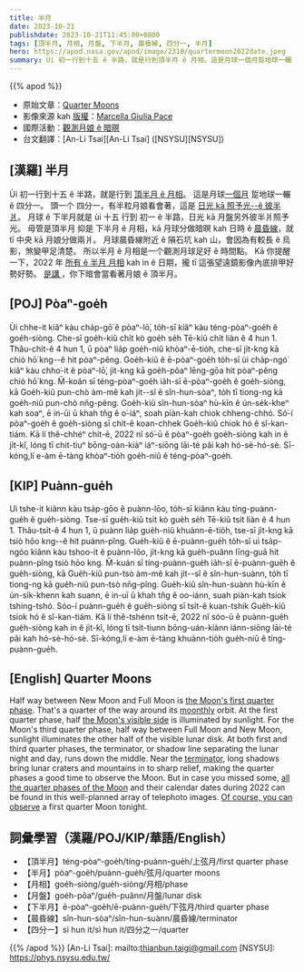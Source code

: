 ```yaml
---
title: 半月
date: 2023-10-21
publishdate: 2023-10-21T11:45:00+0800
tags: [頂半月, 月相, 月盤, 下半月, 晨昏線, 四分一, 半月]
hero: https://apod.nasa.gov/apod/image/2310/quartermoon2022date.jpeg
summary: Ùi 初一行到十五 ê 半路，就是行到頂半月 ê 月相。這是月球一個月踅地球一輾 ê 四分一。
---
```


{{% apod %}}

- 原始文章：[Quarter Moons](https://apod.nasa.gov/apod/ap231021.html)
- 影像來源 kah [版權][copyright]：[Marcella Giulia Pace](https://greenflash.photo/about-me/)
- 國際活動：[觀測月娘 ê 暗暝](https://moon.nasa.gov/observe-the-moon-night/)
- 台文翻譯：[An-Li Tsai][An-Li Tsai] ([NSYSU][NSYSU])

## [漢羅] 半月
Ùi 初一行到十五 ê 半路，就是行到 [頂半月 ê 月相][the Moon's first quarter phase]。
這是月球[一個月][moonthly] 踅地球一輾 ê 四分一。
頭一个 四分一，有半粒月娘看會著，這是 [日光 kā 照予光--ê 彼半爿][the Moon's visible side]。
月球 ê 下半月就是 ùi 十五 行到 初一 ê 半路，日光 kā 月盤另外彼半爿照予光。
毋管是頂半月 抑是 下半月 ê 月相，kā 月球分做暗暝 kah 日時 ê [晨昏線][terminator]，就 tī 中央 kā 月娘分做兩爿。
月球晨昏線附近 ê 隕石坑 kah 山，會因為有較長 ê 烏影，煞變甲足清楚。
所以半月 ê 月相是一个觀測月球足好 ê 時間點。
Kā 你提醒一下，2022 年 [所有 ê 半月 月相][all the quarter phases of the Moon] kah in ê 日期，攏 tī 這張望遠鏡影像內底排甲好勢好勢。
[是講 ][Of course, you can observe]，你下暗會當看著月娘 ê 頂半月。

## [POJ] Pòaⁿ-goe̍h
Ùi chhe-it kiâⁿ kàu cha̍p-gō͘ ê pòaⁿ-lō͘, to̍h-sī kiâⁿ kàu téng-pòaⁿ-goe̍h ê goe̍h-siòng.
Che-sī goe̍h-kiû chi̍t kò goe̍h se̍h Tē-kiû chi̍t liàn ê 4 hun 1.
Thâu-chi̍t-ê 4 hun 1, ū pòaⁿ lia̍p goe̍h-niû khòaⁿ-ē-tio̍h, che-sī ji̍t-kng kā chiò hō͘ kng--ê hit pòaⁿ-pêng.
Goe̍h-kiû ê ē-pòaⁿ-goe̍h to̍h-sī ùi cha̍p-ngó͘ kiâⁿ kàu chho͘-it ê pòaⁿ-lō͘, ji̍t-kng kā goe̍h-pôaⁿ lēng-gōa hit pòaⁿ-pêng chiò hō͘ kng.
M̄-koán sī téng-pòaⁿ-goe̍h ia̍h-sī ē-pòaⁿ-goe̍h ê goe̍h-siòng, kā Goe̍h-kiû pun-chò àm-mê kah ji̍t--sî ê sîn-hun-sòaⁿ, to̍h tī tiong-ng kā goe̍h-niû pun-chò nn̄g-pêng.
Goe̍h-kiû sîn-hun-sòaⁿ hù-kīn ê ún-se̍k-kheⁿ kah soaⁿ, ē in-ūi ū khah tn̂g ê o͘-iáⁿ, soah piàn-kah chiok chheng-chhó.
Só͘-í pòaⁿ-goe̍h ê goe̍h-siòng sī chi̍t-ê koan-chhek Goe̍h-kiû chiok hó ê sî-kan-tiám.
Kā lí thê-chhéⁿ chi̍t-ē, 2022 nî só͘-ū ê pòaⁿ-goe̍h goe̍h-siòng kah in ê ji̍t-kî, lóng tī chit-tiuⁿ bōng-oán-kiàⁿ iáⁿ-siōng lāi-té pâi kah hó-sè-hó-sè.
Sī-kóng,lí e-àm ē-tàng khòaⁿ-tio̍h goe̍h-niû ê téng-pòaⁿ-goe̍h.

## [KIP] Puànn-gue̍h
Uì tshe-it kiânn kàu tsa̍p-gōo ê puànn-lōo, to̍h-sī kiânn kàu tíng-puànn-gue̍h ê gue̍h-siòng.
Tse-sī gue̍h-kiû tsi̍t kò gue̍h se̍h Tē-kiû tsi̍t liàn ê 4 hun 1.
Thâu-tsi̍t-ê 4 hun 1, ū puànn lia̍p gue̍h-niû khuànn-ē-tio̍h, tse-sī ji̍t-kng kā tsiò hōo kng--ê hit puànn-pîng.
Gue̍h-kiû ê ē-puànn-gue̍h to̍h-sī uì tsa̍p-ngóo kiânn kàu tshoo-it ê puànn-lōo, ji̍t-kng kā gue̍h-puânn līng-guā hit puànn-pîng tsiò hōo kng.
M̄-kuán sī tíng-puànn-gue̍h ia̍h-sī ē-puànn-gue̍h ê gue̍h-siòng, kā Gue̍h-kiû pun-tsò àm-mê kah ji̍t--sî ê sîn-hun-suànn, to̍h tī tiong-ng kā gue̍h-niû pun-tsò nn̄g-pîng.
Gue̍h-kiû sîn-hun-suànn hù-kīn ê ún-si̍k-khenn kah suann, ē in-uī ū khah tn̂g ê oo-iánn, suah piàn-kah tsiok tshing-tshó.
Sóo-í puànn-gue̍h ê gue̍h-siòng sī tsi̍t-ê kuan-tshik Gue̍h-kiû tsiok hó ê sî-kan-tiám.
Kā lí thê-tshénn tsi̍t-ē, 2022 nî sóo-ū ê puànn-gue̍h gue̍h-siòng kah in ê ji̍t-kî, lóng tī tsit-tiunn bōng-uán-kiànn iánn-siōng lāi-té pâi kah hó-sè-hó-sè.
Sī-kóng,lí e-àm ē-tàng khuànn-tio̍h gue̍h-niû ê tíng-puànn-gue̍h.

## [English] Quarter Moons
Half way between New Moon and Full Moon is [the Moon's first quarter phase][the Moon's first quarter phase].
That's a quarter of the way around its [moonthly][moonthly] orbit.
At the first quarter phase, half [the Moon's visible side][the Moon's visible side] is illuminated by sunlight.
For the Moon's third quarter phase, half way between Full Moon and New Moon, sunlight illuminates the other half of the visible lunar disk.
At both first and third quarter phases, the terminator, or shadow line separating the lunar night and day, runs down the middle.
Near the [terminator][terminator], long shadows bring lunar craters and mountains in to sharp relief, making the quarter phases a good time to observe the Moon.
But in case you missed some, [all the quarter phases of the Moon][all the quarter phases of the Moon] and their calendar dates during 2022 can be found in this well-planned array of telephoto images.
[Of course, you can observe][Of course, you can observe] a first quarter Moon tonight.

## 詞彙學習（漢羅/POJ/KIP/華語/English）
- 【頂半月】téng-pòaⁿ-goe̍h/tíng-puànn-gue̍h/上弦月/first quarter phase
- 【半月】pòaⁿ-goe̍h/puànn-gue̍h/弦月/quarter moons
- 【月相】goe̍h-siòng/gue̍h-siòng/月相/phase
- 【月盤】goe̍h-pôaⁿ/gue̍h-puânn/月盤/lunar disk
- 【下半月】ē-pòaⁿ-goe̍h/ē-puànn-gue̍h/下弦月/third quarter phase
- 【晨昏線】sîn-hun-sòaⁿ/sîn-hun-suànn/晨昏線/terminator
- 【四分一】sì hun it/sì hun it/四分之一/quarter

{{% /apod %}}
[An-Li Tsai]: mailto:thianbun.taigi@gmail.com
[NSYSU]: https://phys.nsysu.edu.tw/

[copyright]: https://apod.nasa.gov/apod/fap/lib/about_apod.html#srapply
[License]: https://creativecommons.org/licenses/by/2.0/

[the Moon's first quarter phase]:https://science.nasa.gov/moon/lunar-phases-and-eclipses/
[moonthly]:https://apod.nasa.gov/apod/ap200926.html
[the Moon's visible side]:https://moon.nasa.gov/inside-and-out/composition/overview/
[terminator]:https://apod.nasa.gov/apod/ap180301.html
[all the quarter phases of the Moon]:https://greenflash.photo/portfolio/all-quarter-moons-of-2022/
[Of course, you can observe]:https://moon.nasa.gov/moon-observation/daily-moon-guide/
